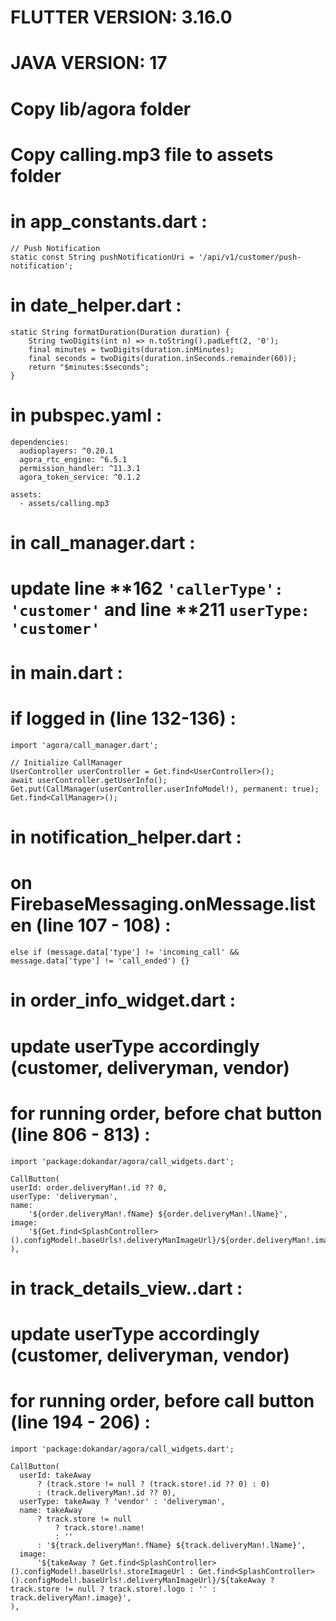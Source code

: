 # FLUTTER VERSION: 3.16.0

# JAVA VERSION: 17

# Copy lib/agora folder

# Copy calling.mp3 file to assets folder

# in app_constants.dart :

```
// Push Notification
static const String pushNotificationUri = '/api/v1/customer/push-notification';
```

# in date_helper.dart :

```
static String formatDuration(Duration duration) {
    String twoDigits(int n) => n.toString().padLeft(2, '0');
    final minutes = twoDigits(duration.inMinutes);
    final seconds = twoDigits(duration.inSeconds.remainder(60));
    return "$minutes:$seconds";
}
```

# in pubspec.yaml :

```
dependencies:
  audioplayers: ^0.20.1
  agora_rtc_engine: ^6.5.1
  permission_handler: ^11.3.1
  agora_token_service: ^0.1.2
  
assets:
  - assets/calling.mp3
```

# in call_manager.dart :

# update line **162 ```'callerType': 'customer'``` and line **211 ```userType: 'customer'```

# in main.dart :

# if logged in (line 132-136) :

```
import 'agora/call_manager.dart';

// Initialize CallManager
UserController userController = Get.find<UserController>();
await userController.getUserInfo();
Get.put(CallManager(userController.userInfoModel!), permanent: true);
Get.find<CallManager>();
```

# in notification_helper.dart :

# on FirebaseMessaging.onMessage.listen (line 107 - 108) :

```
else if (message.data['type'] != 'incoming_call' && message.data['type'] != 'call_ended') {}
```

# in order_info_widget.dart :

# update userType accordingly (customer, deliveryman, vendor)

# for running order, before chat button (line 806 - 813) :

```
import 'package:dokandar/agora/call_widgets.dart';

CallButton(
userId: order.deliveryMan!.id ?? 0,
userType: 'deliveryman',
name:
    '${order.deliveryMan!.fName} ${order.deliveryMan!.lName}',
image:
    '${Get.find<SplashController>().configModel!.baseUrls!.deliveryManImageUrl}/${order.deliveryMan!.image}',
),
```

# in track_details_view..dart :

# update userType accordingly (customer, deliveryman, vendor)

# for running order, before call button (line 194 - 206) :

```
import 'package:dokandar/agora/call_widgets.dart';

CallButton(
  userId: takeAway
      ? (track.store != null ? (track.store!.id ?? 0) : 0)
      : (track.deliveryMan!.id ?? 0),
  userType: takeAway ? 'vendor' : 'deliveryman',
  name: takeAway
      ? track.store != null
          ? track.store!.name!
          : ''
      : '${track.deliveryMan!.fName} ${track.deliveryMan!.lName}',
  image:
      '${takeAway ? Get.find<SplashController>().configModel!.baseUrls!.storeImageUrl : Get.find<SplashController>().configModel!.baseUrls!.deliveryManImageUrl}/${takeAway ? track.store != null ? track.store!.logo : '' : track.deliveryMan!.image}',
),
```
